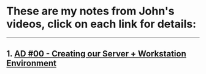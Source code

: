 # These are my notes from John's videos, click on each link for details:
---
## 1. [AD #00 - Creating our Server + Workstation Environment](/video_notes/notes/ad00.md)